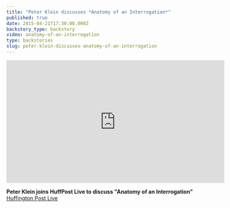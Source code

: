 ```yaml
---
title: "Peter Klein discusses *Anatomy of an Interrogation*"
published: true
date: 2015-04-21T17:30:00.000Z
backstory_type: backstory
video: anatomy-of-an-interrogation
type: backstories
slug: peter-klein-discusses-anatomy-of-an-interrogation
---
```

<iframe src="http://embed.live.huffingtonpost.com/HPLEmbedPlayer/?segmentId=5531630178c90a0384000574&amp;autoPlay=false" width="570" height="321" frameborder="0" scrollable="no"></iframe>

**Peter Klein joins HuffPost Live to discuss "Anatomy of an Interrogation"**
[Huffington Post Live](http://live.huffingtonpost.com/r/segment/cia-interrogator-convicted-for-torture-speaks-out/5531630178c90a0384000574)

